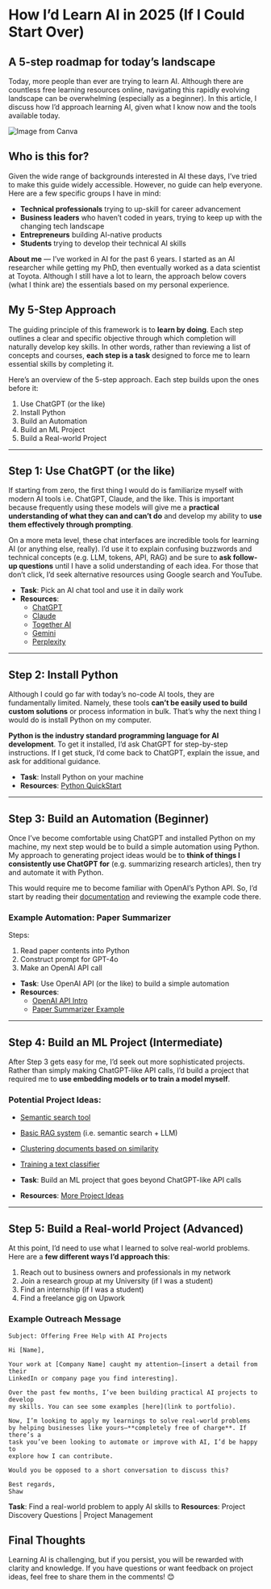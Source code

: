 # How I’d Learn AI in 2025 (If I Could Start Over)

## A 5-step roadmap for today’s landscape

Today, more people than ever are trying to learn AI. Although there are countless free learning resources online, navigating this rapidly evolving landscape can be overwhelming (especially as a beginner). In this article, I discuss how I’d approach learning AI, given what I know now and the tools available today.

![Image from Canva](https://cdn-images-1.medium.com/max/800/1*YCBb6_ABdgqFfIO8yG4W-A.png)

## Who is this for?

Given the wide range of backgrounds interested in AI these days, I’ve tried to make this guide widely accessible. However, no guide can help everyone. Here are a few specific groups I have in mind:

- **Technical professionals** trying to up-skill for career advancement
- **Business leaders** who haven’t coded in years, trying to keep up with the changing tech landscape
- **Entrepreneurs** building AI-native products
- **Students** trying to develop their technical AI skills

**About me** — I’ve worked in AI for the past 6 years. I started as an AI researcher while getting my PhD, then eventually worked as a data scientist at Toyota. Although I still have a lot to learn, the approach below covers (what I think are) the essentials based on my personal experience.

## My 5-Step Approach

The guiding principle of this framework is to **learn by doing**. Each step outlines a clear and specific objective through which completion will naturally develop key skills. In other words, rather than reviewing a list of concepts and courses, **each step is a task** designed to force me to learn essential skills by completing it.

Here’s an overview of the 5-step approach. Each step builds upon the ones before it:

1. Use ChatGPT (or the like)
2. Install Python
3. Build an Automation
4. Build an ML Project
5. Build a Real-world Project

---

## Step 1: Use ChatGPT (or the like)

If starting from zero, the first thing I would do is familiarize myself with modern AI tools i.e. ChatGPT, Claude, and the like. This is important because frequently using these models will give me a **practical understanding of what they can and can’t do** and develop my ability to **use them effectively through prompting**.

On a more meta level, these chat interfaces are incredible tools for learning AI (or anything else, really). I’d use it to explain confusing buzzwords and technical concepts (e.g. LLM, tokens, API, RAG) and be sure to **ask follow-up questions** until I have a solid understanding of each idea. For those that don’t click, I’d seek alternative resources using Google search and YouTube.

- **Task**: Pick an AI chat tool and use it in daily work
- **Resources**: 
  - [ChatGPT](https://chatgpt.com/)
  - [Claude](https://claude.ai/)
  - [Together AI](https://api.together.ai/playground/chat/)
  - [Gemini](https://gemini.google.com/app)
  - [Perplexity](https://www.perplexity.ai/)

---

## Step 2: Install Python

Although I could go far with today’s no-code AI tools, they are fundamentally limited. Namely, these tools **can’t be easily used to build custom solutions** or process information in bulk. That’s why the next thing I would do is install Python on my computer.

**Python is the industry standard programming language for AI development**. To get it installed, I’d ask ChatGPT for step-by-step instructions. If I get stuck, I’d come back to ChatGPT, explain the issue, and ask for additional guidance.

- **Task**: Install Python on your machine
- **Resources**: [Python QuickStart](https://medium.com/towards-data-science/python-quickstart-for-people-learning-ai-58a1b76df0f4)

---

## Step 3: Build an Automation (Beginner)

Once I’ve become comfortable using ChatGPT and installed Python on my machine, my next step would be to build a simple automation using Python. My approach to generating project ideas would be to **think of things I consistently use ChatGPT for** (e.g. summarizing research articles), then try and automate it with Python.

This would require me to become familiar with OpenAI’s Python API. So, I’d start by reading their [documentation](https://platform.openai.com/docs/overview) and reviewing the example code there.

### Example Automation: Paper Summarizer
Steps:
1. Read paper contents into Python
2. Construct prompt for GPT-4o
3. Make an OpenAI API call

- **Task**: Use OpenAI API (or the like) to build a simple automation
- **Resources**: 
  - [OpenAI API Intro](https://towardsdatascience.com/cracking-open-the-openai-python-api-230e4cae7971)
  - [Paper Summarizer Example](https://towardsdatascience.com/python-quickstart-for-people-learning-ai-58a1b76df0f4#4117)

---

## Step 4: Build an ML Project (Intermediate)

After Step 3 gets easy for me, I’d seek out more sophisticated projects. Rather than simply making ChatGPT-like API calls, I’d build a project that required me to **use embedding models or to train a model myself**.

### Potential Project Ideas:
- [Semantic search tool](https://towardsdatascience.com/text-embeddings-classification-and-semantic-search-8291746220be)
- [Basic RAG system](https://towardsdatascience.com/how-to-improve-llms-with-rag-abdc132f76ac) (i.e. semantic search + LLM)
- [Clustering documents based on similarity](https://towardsdatascience.com/text-embeddings-classification-and-semantic-search-8291746220be)
- [Training a text classifier](https://towardsdatascience.com/fine-tuning-bert-for-text-classification-a01f89b179fc)

- **Task**: Build an ML project that goes beyond ChatGPT-like API calls
- **Resources**: [More Project Ideas](https://towardsdatascience.com/5-ai-projects-you-can-build-this-weekend-with-python-c57724e9c461)

---

## Step 5: Build a Real-world Project (Advanced)

At this point, I’d need to use what I learned to solve real-world problems. Here are a **few different ways I’d approach this**:

1. Reach out to business owners and professionals in my network
2. Join a research group at my University (if I was a student)
3. Find an internship (if I was a student)
4. Find a freelance gig on Upwork

### Example Outreach Message

```
Subject: Offering Free Help with AI Projects

Hi [Name],

Your work at [Company Name] caught my attention—[insert a detail from their 
LinkedIn or company page you find interesting].

Over the past few months, I’ve been building practical AI projects to develop 
my skills. You can see some examples [here](link to portfolio).

Now, I’m looking to apply my learnings to solve real-world problems 
by helping businesses like yours—**completely free of charge**. If there’s a 
task you’ve been looking to automate or improve with AI, I’d be happy to 
explore how I can contribute.

Would you be opposed to a short conversation to discuss this?

Best regards,  
Shaw
```

**Task**: Find a real-world problem to apply AI skills to
**Resources**: Project Discovery Questions | Project Management

## Final Thoughts
Learning AI is challenging, but if you persist, you will be rewarded with clarity and knowledge. If you have questions or want feedback on project ideas, feel free to share them in the comments! 😊

